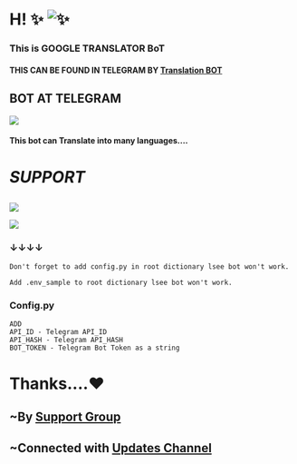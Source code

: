 # H! ✨ ![✨](https://telegra.ph/file/4ddbba57cfaacb477d098.jpg)
### This is GOOGLE TRANSLATOR BoT 
#### THIS CAN BE FOUND IN TELEGRAM BY [Translation BOT](https://t.me/PsychoTranslateBot)

## BOT AT TELEGRAM 
<a href="https://telegram.me/PsychoTranslateBot" target="_blank"><img src="https://img.shields.io/badge/Translation -BoT-black.svg?style=for-the-badge&logo=Telegram"></a> 

#### This bot can Translate into many languages....

# <p><i><b> SUPPORT </b></i></p>

<a href="https://telegram.me/Master_X_Updates" target="_blank"><img src="https://img.shields.io/badge/Join-Channel-yellow.svg?style=for-the-badge&logo=Telegram"></a>

<a href="https://telegram.me/Best_Friends15" target="_blank"><img src="https://img.shields.io/badge/Join-Support%20Group-red.svg?style=for-the-badge&logo=Telegram"></a>
### ↓↓↓↓
```
Don't forget to add config.py in root dictionary lsee bot won't work.
```

```
Add .env_sample to root dictionary lsee bot won't work.
```
### Config.py 
```
ADD 
API_ID - Telegram API_ID
API_HASH - Telegram API_HASH
BOT_TOKEN - Telegram Bot Token as a string 
```

# Thanks....❤️
## ~By [Support Group](https://t.me/Best_Friends15)
## ~Connected with [Updates Channel](https://t.me/Master_X_Updates)

